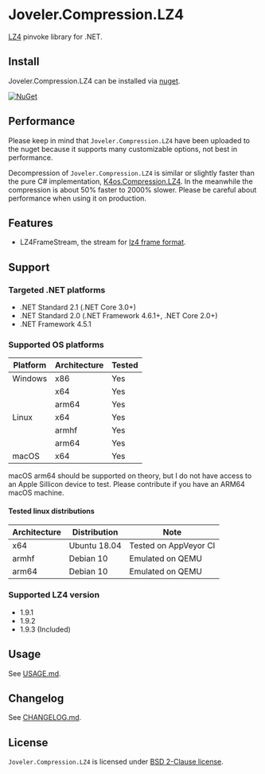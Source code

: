 # Joveler.Compression.LZ4

[LZ4](https://github.com/lz4/lz4) pinvoke library for .NET.

## Install

Joveler.Compression.LZ4 can be installed via [nuget](https://www.nuget.org/packages/Joveler.Compression.LZ4/).

[![NuGet](https://buildstats.info/nuget/Joveler.Compression.LZ4)](https://www.nuget.org/packages/Joveler.Compression.LZ4)

## Performance

Please keep in mind that `Joveler.Compression.LZ4` have been uploaded to the nuget because it supports many customizable options, not best in performance.

Decompression of `Joveler.Compression.LZ4` is similar or slightly faster than the pure C# implementation, [K4os.Compression.LZ4](https://github.com/MiloszKrajewski/K4os.Compression.LZ4). In the meanwhile the compression is about 50% faster to 2000% slower. Please be careful about performance when using it on production.

## Features

- LZ4FrameStream, the stream for [lz4 frame format](https://github.com/lz4/lz4/blob/master/doc/lz4_Frame_format.md).

## Support

### Targeted .NET platforms

- .NET Standard 2.1 (.NET Core 3.0+)
- .NET Standard 2.0 (.NET Framework 4.6.1+, .NET Core 2.0+)
- .NET Framework 4.5.1

### Supported OS platforms

| Platform | Architecture | Tested |
|----------|--------------|--------|
| Windows  | x86          | Yes    |
|          | x64          | Yes    |
|          | arm64        | Yes    |
| Linux    | x64          | Yes    |
|          | armhf        | Yes    |
|          | arm64        | Yes    |
| macOS    | x64          | Yes    |

macOS arm64 should be supported on theory, but I do not have access to an Apple Sillicon device to test. Please contribute if you have an ARM64 macOS machine.

#### Tested linux distributions

| Architecture  | Distribution | Note |
|---------------|--------------|------|
| x64           | Ubuntu 18.04 | Tested on AppVeyor CI |
| armhf         | Debian 10    | Emulated on QEMU      |
| arm64         | Debian 10    | Emulated on QEMU      |

### Supported LZ4 version

- 1.9.1
- 1.9.2
- 1.9.3 (Included)

## Usage

See [USAGE.md](./USAGE.md).

## Changelog

See [CHANGELOG.md](./CHANGELOG.md).

## License

`Joveler.Compression.LZ4` is licensed under [BSD 2-Clause license](./LICENSE).

